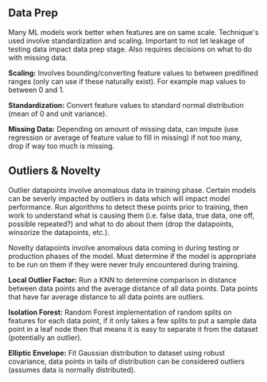 
## Data Prep
Many ML models work better when features are on same scale. Technique's used involve standardization and scaling. Important to not let leakage of testing data impact data prep stage. Also requires decisions on what to do with missing data.

**Scaling:** Involves bounding/converting feature values to between predifined ranges (only can use if these naturally exist). For example map values to between 0 and 1.

**Standardization:** Convert feature values to standard normal distribution (mean of 0 and unit variance).

**Missing Data:** Depending on amount of missing data, can impute (use regression or average of feature value to fill in missing) if not too many, drop if way too much is missing.


## Outliers & Novelty

Outlier datapoints involve anomalous data in training phase. Certain models can be severly impacted by outliers in data which will impact model performance. Run algorithms to detect these points prior to training, then work to understand what is causing them (i.e. false data, true data, one off, possible repeated?) and what to do about them (drop the datapoints, winsorize the datapoints, etc.).

Novelty datapoints involve anomalous data coming in during testing or production phases of the model. Must determine if the model is appropriate to be run on them if they were never truly encountered during training.

**Local Outlier Factor:** Run a KNN to determine comparison in distance between data points and the average distance of all data points. Data points that have far average distance to all data points are outliers.

**Isolation Forest:** Random Forest implementation of random splits on features for each data point, if it only takes a few splits to put a sample data point in a leaf node then that means it is easy to separate it from the dataset (potentially an outlier).

**Elliptic Envelope:** Fit Gaussian distribution to dataset using robust covariance, data points in tails of distribution can be considered outliers (assumes data is normally distributed).






